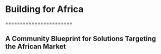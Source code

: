 # Building for Africa
=======================
## A Community Blueprint for Solutions Targeting the African Market
